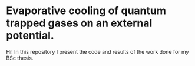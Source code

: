 # Evaporative cooling of quantum trapped gases on an external potential.

Hi! In this repository I present the code and results of the work done for my BSc thesis.
